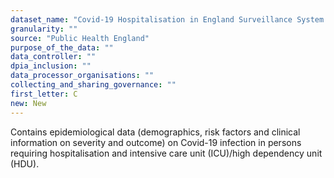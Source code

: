 ```yaml
---
dataset_name: "Covid-19 Hospitalisation in England Surveillance System (CHESS)"
granularity: ""
source: "Public Health England"
purpose_of_the_data: ""
data_controller: ""
dpia_inclusion: ""
data_processor_organisations: ""
collecting_and_sharing_governance: ""
first_letter: C
new: New
---
```

Contains epidemiological data (demographics, risk factors and clinical information on severity and outcome) on Covid-19 infection in persons requiring hospitalisation and intensive care unit (ICU)/high dependency unit (HDU).